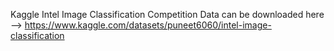Kaggle Intel Image Classification Competition
Data can be downloaded here --> https://www.kaggle.com/datasets/puneet6060/intel-image-classification
